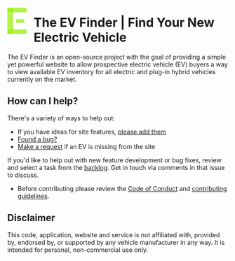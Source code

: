 <img
  src="theevfinder.png"
  align="left"
  height="60px"
  style="padding: .5rem 1rem .5rem 0"
/>

<h1>The EV Finder | Find Your New Electric Vehicle</h1>

The EV Finder is an open-source project with the goal of providing a simple yet
powerful website to allow prospective electric vehicle (EV) buyers a way to view
available EV inventory for all electric and plug-in hybrid vehicles currently on
the market.

## How can I help?

There's a variety of ways to help out:

- If you have ideas for site features, [please add them](https://github.com/Ben-Chapman/EVFinder/issues/new?template=feature-request.md)
- [Found a bug?](https://github.com/Ben-Chapman/EVFinder/issues/new?template=bug_report.md)
- [Make a request](https://github.com/Ben-Chapman/EVFinder/issues/new?template=request-for-a-new-vehicle.md) if an EV is missing from the site

If you'd like to help out with new feature development or bug fixes, review and select a task from the [backlog](https://github.com/Ben-Chapman/EVFinder/issues). Get in touch via comments in
that issue to discuss.

- Before contributing please review the [Code of Conduct](CODE_OF_CONDUCT.md) and [contributing guidelines](CONTRIBUTING.md).

## Disclaimer

This code, application, website and service is not affiliated with, provided by, endorsed by, or supported by any vehicle manufacturer in any way. It is intended for personal, non-commercial use only.
